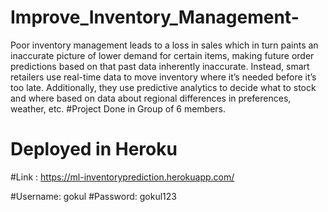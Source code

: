 # Improve_Inventory_Management-
Poor inventory management leads to a loss in sales which in turn paints an inaccurate picture of lower demand for certain items, making future order predictions based on that past data inherently inaccurate. Instead, smart retailers use real-time data to move inventory where it’s needed before it’s too late. Additionally, they use predictive analytics to decide what to stock and where based on data about regional differences in preferences, weather, etc.
#Project Done in Group of 6 members.
# Deployed in Heroku
#Link :
https://ml-inventoryprediction.herokuapp.com/

#Username: gokul
#Password: gokul123
